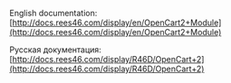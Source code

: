 English documentation: [http://docs.rees46.com/display/en/OpenCart2+Module](http://docs.rees46.com/display/en/OpenCart2+Module)

Русская документация: [http://docs.rees46.com/display/R46D/OpenCart+2](http://docs.rees46.com/display/R46D/OpenCart+2)